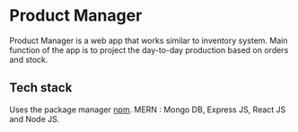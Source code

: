 # Product Manager

Product Manager is a web app that works similar to inventory system. 
Main function of the app is to project the day-to-day production based on orders and stock.

## Tech stack 

Uses the package manager [npm](https://pip.pypa.io/en/stable/).
MERN : Mongo DB, Express JS, React JS and Node JS.
